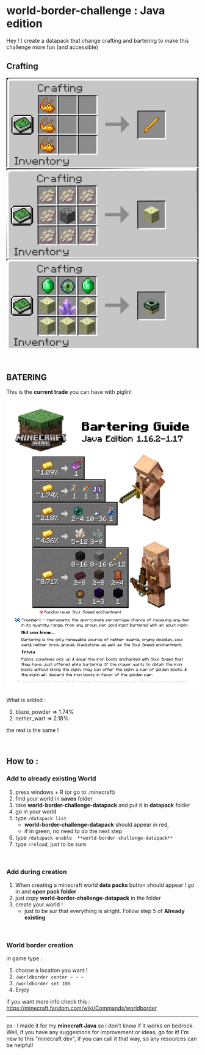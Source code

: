# world-border-challenge : Java edition

Hey ! I create a datapack that change crafting and bartering to make this challenge more fun (and accessible)


## Crafting


![](./public/blaze_rod_craft.png)
![](./public/endstone_craft.png)
![](./public/end_portal_craft.png)

</br>

## BATERING


This is the **current trade** you can have with piglin!

![](./public/batering.png)

What is added : 

1. blaze_powder => 1.74%
2. nether_wart => 2.18%

the rest is the same !


</br>

## How to :


### **Add to already existing World**

1. press windows + R (or go to .minecraft)
2. find your world in **saves** folder
3. take **world-border-challenge-datapack** and put it in **datapack** folder
4. go in your world
5. type `/datapack list`
    -    **world-border-challenge-datapack** should appear in red,  
    - if in green, no need to do the next step
6. type `/datapack enable  **world-border-challenge-datapack** `
7. type `/reload`, just to be sure

</br>


### **Add during creation**
1. When creating a minecraft world **data packs** button should appear ! go in and **open pack folder**
2. just copy **world-border-challenge-datapack** in the folder
3. create your world ! 
    - just to be sur that everything is alright. Follow step 5 of  **Already existing**

</br>


### **World border creation**

in game type :
1. choose a location you want !
2. `/worldborder center ~ ~ ~`
3. `/worldborder set 100` 
4. Enjoy


if you want more info check this : https://minecraft.fandom.com/wiki/Commands/worldborder


---


ps : I made it for my **minecraft Java** so i don't know if it works on bedrock. Well, if you have any suggestions for improvement or ideas, go for it!
I'm new to this "minecraft dev", if you can call it that way, so any resources can be helpful! 


